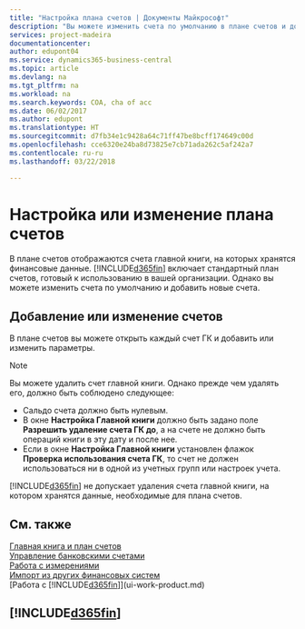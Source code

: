 ```yaml
---
title: "Настройка плана счетов | Документы Майкрософт"
description: "Вы можете изменить счета по умолчанию в плане счетов и добавить новые счета."
services: project-madeira
documentationcenter: 
author: edupont04
ms.service: dynamics365-business-central
ms.topic: article
ms.devlang: na
ms.tgt_pltfrm: na
ms.workload: na
ms.search.keywords: COA, cha of acc
ms.date: 06/02/2017
ms.author: edupont
ms.translationtype: HT
ms.sourcegitcommit: d7fb34e1c9428a64c71ff47be8bcff174649c00d
ms.openlocfilehash: cce6320e24ba8d73825e7cb71ada262c5af242a7
ms.contentlocale: ru-ru
ms.lasthandoff: 03/22/2018

---
```

# <a name="setting-up-or-changing-the-chart-of-accounts"></a>Настройка или изменение плана счетов
В плане счетов отображаются счета главной книги, на которых хранятся финансовые данные. [!INCLUDE[d365fin](includes/d365fin_md.md)] включает стандартный план счетов, готовый к использованию в вашей организации.
Однако вы можете изменить счета по умолчанию и добавить новые счета.  

## <a name="adding-or-changing-accounts"></a>Добавление или изменение счетов
В плане счетов вы можете открыть каждый счет ГК и добавить или изменить параметры.

> [!NOTE]  
>   Вы можете удалить счет главной книги. Однако прежде чем удалять его, должно быть соблюдено следующее:  

* Сальдо счета должно быть нулевым.  
* В окне **Настройка Главной книги** должно быть задано поле **Разрешить удаление счета ГК до**, а на счете не должно быть операций книги в эту дату и после нее.  
* Если в окне **Настройка Главной книги** установлен флажок **Проверка использования счета ГК**, то счет не должен использоваться ни в одной из учетных групп или настроек учета.  

[!INCLUDE[d365fin](includes/d365fin_md.md)] не допускает удаления счета главной книги, на котором хранятся данные, необходимые для плана счетов.  

## <a name="see-also"></a>См. также
[Главная книга и план счетов](finance-general-ledger.md)  
[Управление банковскими счетами](bank-manage-bank-accounts.md)  
[Работа с измерениями](finance-dimensions.md)  
[Импорт из других финансовых систем](upload-data.md)  
[Работа с [!INCLUDE[d365fin](includes/d365fin_md.md)]](ui-work-product.md)  

## [!INCLUDE[d365fin](includes/free_trial_md.md)]

